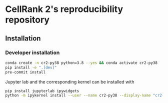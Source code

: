 # CellRank 2's reproducibility repository

## Installation

### Developer installation

```bash
conda create -n cr2-py38 python=3.8 --yes && conda activate cr2-py38
pip install -e ".[dev]"
pre-commit install
```

Jupyter lab and the corresponding kernel can be installed with

```bash
pip install jupyterlab ipywidgets
python -m ipykernel install --user --name cr2-py38 --display-name "cr2-py38"
```
